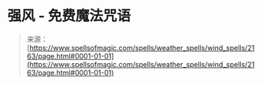 <!--yml

category: 未分类

date: 2024-06-12 18:35:42

-->

# 强风 - 免费魔法咒语

> 来源：[https://www.spellsofmagic.com/spells/weather_spells/wind_spells/2163/page.html#0001-01-01](https://www.spellsofmagic.com/spells/weather_spells/wind_spells/2163/page.html#0001-01-01)
